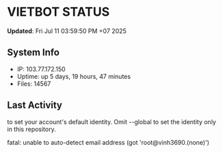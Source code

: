 # VIETBOT STATUS
**Updated**: Fri Jul 11 03:59:50 PM +07 2025

## System Info
- IP: 103.77.172.150
- Uptime: up 5 days, 19 hours, 47 minutes
- Files: 14567

## Last Activity

to set your account's default identity.
Omit --global to set the identity only in this repository.

fatal: unable to auto-detect email address (got 'root@vinh3690.(none)')
